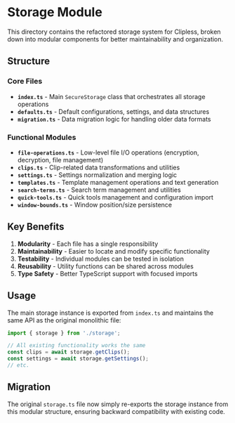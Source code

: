 # Storage Module

This directory contains the refactored storage system for Clipless, broken down into modular components for better maintainability and organization.

## Structure

### Core Files

- **`index.ts`** - Main `SecureStorage` class that orchestrates all storage operations
- **`defaults.ts`** - Default configurations, settings, and data structures
- **`migration.ts`** - Data migration logic for handling older data formats

### Functional Modules

- **`file-operations.ts`** - Low-level file I/O operations (encryption, decryption, file management)
- **`clips.ts`** - Clip-related data transformations and utilities
- **`settings.ts`** - Settings normalization and merging logic
- **`templates.ts`** - Template management operations and text generation
- **`search-terms.ts`** - Search term management and utilities
- **`quick-tools.ts`** - Quick tools management and configuration import
- **`window-bounds.ts`** - Window position/size persistence

## Key Benefits

1. **Modularity** - Each file has a single responsibility
2. **Maintainability** - Easier to locate and modify specific functionality
3. **Testability** - Individual modules can be tested in isolation
4. **Reusability** - Utility functions can be shared across modules
5. **Type Safety** - Better TypeScript support with focused imports

## Usage

The main storage instance is exported from `index.ts` and maintains the same API as the original monolithic file:

```typescript
import { storage } from './storage';

// All existing functionality works the same
const clips = await storage.getClips();
const settings = await storage.getSettings();
// etc.
```

## Migration

The original `storage.ts` file now simply re-exports the storage instance from this modular structure, ensuring backward compatibility with existing code.
